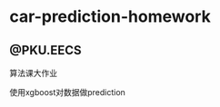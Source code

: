 # car-prediction-homework


@PKU.EECS
----------------------------------------------------------

算法课大作业

使用xgboost对数据做prediction
